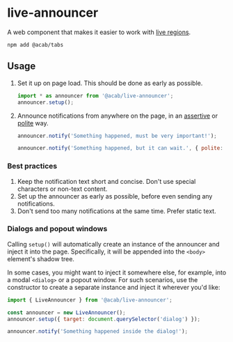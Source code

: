 # live-announcer

A web component that makes it easier to work with [live regions](https://developer.mozilla.org/en-US/docs/Web/Accessibility/ARIA/ARIA_Live_Regions).

```
npm add @acab/tabs
```

## Usage

1. Set it up on page load. This should be done as early as possible.

   ```js
   import * as announcer from '@acab/live-announcer';
   announcer.setup();
   ```

2. Announce notifications from anywhere on the page, in an [assertive](https://developer.mozilla.org/en-US/docs/Web/Accessibility/ARIA/Attributes/aria-live#assertive) or [polite](https://developer.mozilla.org/en-US/docs/Web/Accessibility/ARIA/Attributes/aria-live#polite) way.

   ```js
   announcer.notify('Something happened, must be very important!');
   ```

   ```js
   announcer.notify('Something happened, but it can wait.', { polite: true });
   ```

### Best practices

1. Keep the notification text short and concise. Don't use special characters or non-text content.
2. Set up the announcer as early as possible, before even sending any notifications.
3. Don't send too many notifications at the same time. Prefer static text.

### Dialogs and popout windows

Calling `setup()` will automatically create an instance of the announcer and inject it into the page. Specifically, it will be appended into the `<body>` element's shadow tree.

In some cases, you might want to inject it somewhere else, for example, into a modal `<dialog>` or a popout window. For such scenarios, use the constructor to create a separate instance and inject it wherever you'd like:

```js
import { LiveAnnouncer } from '@acab/live-announcer';

const announcer = new LiveAnnouncer();
announcer.setup({ target: document.querySelector('dialog') });

announcer.notify('Something happened inside the dialog!');
```
